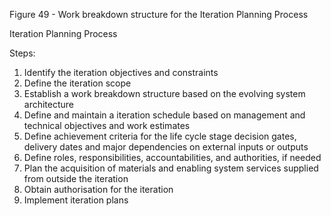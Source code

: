 Figure 49 - Work breakdown structure for the Iteration Planning Process

Iteration Planning Process

Steps:

1. Identify the iteration objectives and constraints
2. Define the iteration scope
3. Establish a work breakdown structure based on the evolving system architecture
4. Define and maintain a iteration schedule based on management and technical objectives and work estimates
5. Define achievement criteria for the life cycle stage decision gates, delivery dates and major dependencies on external inputs or outputs
6. Define roles, responsibilities, accountabilities, and authorities, if needed
7. Plan the acquisition of materials and enabling system services supplied from outside the iteration
8. Obtain authorisation for the iteration
9. Implement iteration plans